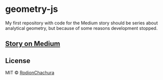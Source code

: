 # geometry-js

> 

My first repository with code for the Medium story should be series about analytical geometry, but because of some reasons development stopped.

## [Story on Medium](https://medium.com/@geekrodion/1-analytical-geometry-for-developers-with-js-examples-ae270dc33ee2)

## License

MIT © [RodionChachura](https://geekrodion.com)
